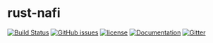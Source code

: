 # rust-nafi

[![Build Status](https://travis-ci.org/nafi-lang/rust-nafi.svg?branch=master)][travis]
[![GitHub issues](https://img.shields.io/github/issues/nafi-lang/rust-nafi.svg)][issues]
[![license](https://img.shields.io/github/license/nafi-lang/rust-nafi.svg)][mit]
[![Documentation](https://img.shields.io/badge/docs-master-blue.svg)][docs]
[![Gitter](https://img.shields.io/gitter/room/nafi-lang/rust-nafi.svg)][gitter]

[travis]: <https://travis-ci.org/nafi-lang/rust-nafi>
[issues]: <https://github.com/nafi-lang/rust-nafi/issues>
[mit]: <https://choosealicense.com/licenses/mit/>
[docs]: <https://nafi-lang.github.io/rust-nafi/>
[gitter]: <https://gitter.im/nafi-lang/rust-nafi>
